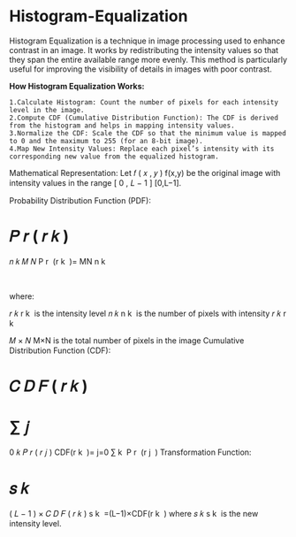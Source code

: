 # Histogram-Equalization

Histogram Equalization is a technique in image processing used to enhance contrast in an image. It works by redistributing the intensity values so that they span the entire available range more evenly. This method is particularly useful for improving the visibility of details in images with poor contrast.

**How Histogram Equalization Works:**
        
    1.Calculate Histogram: Count the number of pixels for each intensity level in the image.
    2.Compute CDF (Cumulative Distribution Function): The CDF is derived from the histogram and helps in mapping intensity values.
    3.Normalize the CDF: Scale the CDF so that the minimum value is mapped to 0 and the maximum to 255 (for an 8-bit image).
    4.Map New Intensity Values: Replace each pixel’s intensity with its corresponding new value from the equalized histogram.

Mathematical Representation:
Let 
𝑓
(
𝑥
,
𝑦
)
f(x,y) be the original image with intensity values in the range 
[
0
,
𝐿
−
1
]
[0,L−1].

Probability Distribution Function (PDF):

𝑃
𝑟
(
𝑟
𝑘
)
=
𝑛
𝑘
𝑀
𝑁
P 
r
​
 (r 
k
​
 )= 
MN
n 
k
​
 
​
 
where:

𝑟
𝑘
r 
k
​
  is the intensity level
𝑛
𝑘
n 
k
​
  is the number of pixels with intensity 
𝑟
𝑘
r 
k
​
 
𝑀
×
𝑁
M×N is the total number of pixels in the image
Cumulative Distribution Function (CDF):

𝐶
𝐷
𝐹
(
𝑟
𝑘
)
=
∑
𝑗
=
0
𝑘
𝑃
𝑟
(
𝑟
𝑗
)
CDF(r 
k
​
 )= 
j=0
∑
k
​
 P 
r
​
 (r 
j
​
 )
Transformation Function:

𝑠
𝑘
=
(
𝐿
−
1
)
×
𝐶
𝐷
𝐹
(
𝑟
𝑘
)
s 
k
​
 =(L−1)×CDF(r 
k
​
 )
where 
𝑠
𝑘
s 
k
​
  is the new intensity level.
